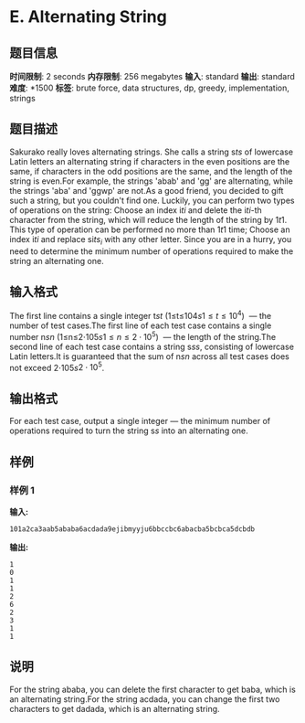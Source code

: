 # E. Alternating String

## 题目信息

**时间限制**: 2 seconds
**内存限制**: 256 megabytes
**输入**: standard
**输出**: standard
**难度**: *1500
**标签**: brute force, data structures, dp, greedy, implementation, strings

## 题目描述

Sakurako really loves alternating strings. She calls a string s$t$$s$ of lowercase Latin letters an alternating string if characters in the even positions are the same, if characters in the odd positions are the same, and the length of the string is even.For example, the strings 'abab' and 'gg' are alternating, while the strings 'aba' and 'ggwp' are not.As a good friend, you decided to gift such a string, but you couldn't find one. Luckily, you can perform two types of operations on the string: Choose an index i$t$$i$ and delete the i$t$$i$-th character from the string, which will reduce the length of the string by 1$t$$1$. This type of operation can be performed no more than 1$t$$1$ time; Choose an index i$t$$i$ and replace si$t$$s_i$ with any other letter. Since you are in a hurry, you need to determine the minimum number of operations required to make the string an alternating one.

## 输入格式

The first line contains a single integer t$s$$t$ (1≤t≤104$s$$1 \le t \le 10^4$)  — the number of test cases.The first line of each test case contains a single number n$s$$n$ (1≤n≤2⋅105$s$$1 \le n\le 2\cdot 10^5$)  — the length of the string.The second line of each test case contains a string s$s$$s$, consisting of lowercase Latin letters.It is guaranteed that the sum of n$s$$n$ across all test cases does not exceed 2⋅105$s$$2 \cdot 10^5$.

## 输出格式

For each test case, output a single integer — the minimum number of operations required to turn the string s$s$ into an alternating one.

## 样例

### 样例 1

**输入:**
```
101a2ca3aab5ababa6acdada9ejibmyyju6bbccbc6abacba5bcbca5dcbdb
```

**输出:**
```
1
0
1
1
2
6
2
3
1
1
```

## 说明

For the string ababa, you can delete the first character to get baba, which is an alternating string.For the string acdada, you can change the first two characters to get dadada, which is an alternating string.
